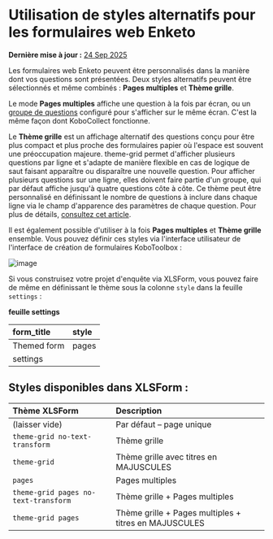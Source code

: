 # Utilisation de styles alternatifs pour les formulaires web Enketo
**Dernière mise à jour :** <a href="https://github.com/kobotoolbox/docs/blob/347a1280aadb22c9aebf88650fd6efa1bcadbcdf/source/alternative_enketo.md" class="reference">24 Sep 2025</a>

Les formulaires web Enketo peuvent être personnalisés dans la manière dont vos questions sont présentées.
Deux styles alternatifs peuvent être sélectionnés et même combinés :
**Pages multiples** et **Thème grille**.

Le mode **Pages multiples** affiche une question à la fois par écran, ou un [groupe
de questions](group_repeat.md) configuré pour s'afficher sur le même écran. C'est la même façon dont
KoboCollect fonctionne.

Le **Thème grille** est un affichage alternatif des questions conçu pour être plus compact
et plus proche des formulaires papier où l'espace est souvent une préoccupation majeure. theme-grid
permet d'afficher plusieurs questions par ligne et s'adapte de manière flexible en cas de logique de saut
faisant apparaître ou disparaître une nouvelle question. Pour afficher plusieurs questions
sur une ligne, elles doivent faire partie d'un groupe, qui par défaut affiche jusqu'à quatre
questions côte à côte. Ce thème peut être personnalisé en définissant le
nombre de questions à inclure dans chaque ligne via le champ d'apparence des
paramètres de chaque question. Pour plus de détails,
[consultez cet article](https://blog.enketo.org/gorgeous-grid).

Il est également possible d'utiliser à la fois **Pages multiples** et **Thème grille** ensemble.
Vous pouvez définir ces styles via l'interface utilisateur de l'interface de création de formulaires KoboToolbox :

![image](/images/alternative_enketo/multiple_grid.gif)

Si vous construisez votre projet d'enquête via XLSForm, vous pouvez faire de même
en définissant le thème sous la colonne `style` dans la feuille `settings` :

**feuille settings**

| form_title  | style |
| :---------- | :---- |
| Themed form | pages |
| settings |

## Styles disponibles dans XLSForm :

| Thème XLSForm                        | Description                                        |
| :----------------------------------- | :------------------------------------------------- |
| (laisser vide)                       | Par défaut – page unique                           |
| `theme-grid no-text-transform`       | Thème grille                                       |
| `theme-grid`                         | Thème grille avec titres en MAJUSCULES             |
| `pages`                              | Pages multiples                                    |
| `theme-grid pages no-text-transform` | Thème grille + Pages multiples                     |
| `theme-grid pages`                   | Thème grille + Pages multiples + titres en MAJUSCULES |